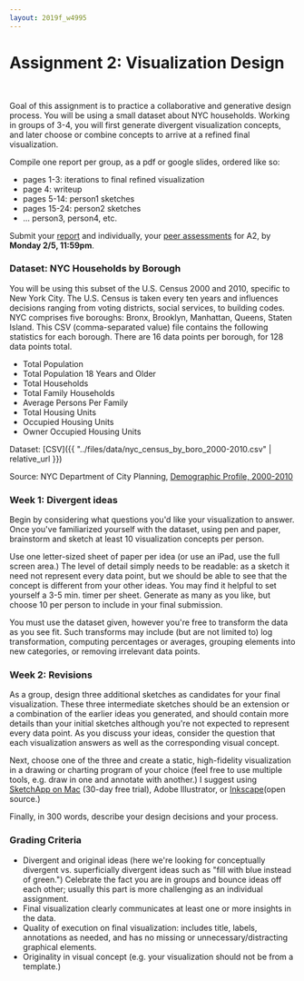 ```yaml
---
layout: 2019f_w4995
---
```


# Assignment 2: Visualization Design
<br>

Goal of this assignment is to practice a collaborative and generative design process. You will be using a small dataset about NYC households. Working in groups of 3-4, you will first generate divergent visualization concepts, and later choose or combine concepts to arrive at a refined final visualization.

Compile one report per group, as a pdf or google slides, ordered like so:
- pages 1-3: iterations to final refined visualization
- page 4: writeup
- pages 5-14: person1 sketches
- pages 15-24: person2 sketches
- ... person3, person4, etc.

Submit your [report](https://forms.gle/dRdgXgFfKX32Pc3x9) and individually, your [peer assessments](https://forms.gle/wpu3szk3HiNifrrX8) for A2, by **Monday 2/5, 11:59pm**.

### Dataset: NYC Households by Borough

You will be using this subset of the U.S. Census 2000 and 2010, specific to New York City. The U.S. Census is taken every ten years and influences decisions ranging from voting districts, social services, to building codes. NYC comprises five boroughs: Bronx, Brooklyn, Manhattan, Queens, Staten Island. This CSV (comma-separated value) file contains the following statistics for each borough. There are 16 data points per borough, for 128 data points total.
- Total Population
- Total Population 18 Years and Older
- Total Households
- Total Family Households
- Average Persons Per Family
- Total Housing Units
- Occupied Housing Units
- Owner Occupied Housing Units

Dataset: [CSV]({{ "../files/data/nyc_census_by_boro_2000-2010.csv" |  relative_url }})

Source: NYC Department of City Planning, [Demographic Profile, 2000-2010](https://www1.nyc.gov/site/planning/data-maps/nyc-population/census-2010.page)

### Week 1: Divergent ideas

Begin by considering what questions you'd like your visualization to answer. Once you've familiarized yourself with the dataset, using pen and paper, brainstorm and sketch at least 10 visualization concepts per person.

Use one letter-sized sheet of paper per idea (or use an iPad, use the full screen area.) The level of detail simply needs to be readable: as a sketch it need not represent every data point, but we should be able to see that the concept is different from your other ideas. You may find it helpful to set yourself a 3-5 min. timer per sheet. Generate as many as you like, but choose 10 per person to include in your final submission.

You must use the dataset given, however you're free to transform the data as you see fit. Such transforms may include (but are not limited to) log transformation, computing percentages or averages, grouping elements into new categories, or removing irrelevant data points.

### Week 2: Revisions

As a group, design three additional sketches as candidates for your final visualization. These three intermediate sketches should be an extension or a combination of the earlier ideas you generated, and should contain more details than your initial sketches although you're not expected to represent every data point. As you discuss your ideas, consider the question that each visualization answers as well as the corresponding visual concept.

Next, choose one of the three and create a static, high-fidelity visualization in a drawing or charting program of your choice (feel free to use multiple tools, e.g. draw in one and annotate with another.) I suggest using [SketchApp on Mac](https://www.sketchapp.com/) (30-day free trial), Adobe Illustrator, or [Inkscape](https://inkscape.org/en/)(open source.)

Finally, in 300 words, describe your design decisions and your process.

### Grading Criteria

- Divergent and original ideas (here we're looking for conceptually divergent vs. superficially divergent ideas such as "fill with blue instead of green.") Celebrate the fact you are in groups and bounce ideas off each other; usually this part is more challenging as an individual assignment.
- Final visualization clearly communicates at least one or more insights in the data.
- Quality of execution on final visualization: includes title, labels, annotations as needed, and has no missing or unnecessary/distracting graphical elements.
- Originality in visual concept (e.g. your visualization should not be from a template.)
